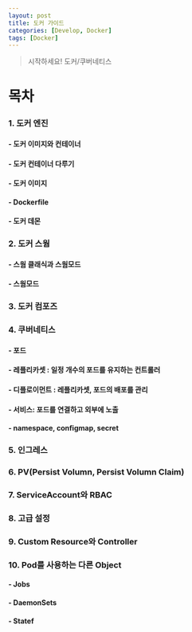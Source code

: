 ```yaml
---
layout: post
title: 도커 가이드
categories: [Develop, Docker]
tags: [Docker]    
---
```

> 시작하세요! 도커/쿠버네티스

# 목차
### 1. 도커 엔진
#### - 도커 이미지와 컨테이너
#### - 도커 컨테이너 다루기
#### - 도커 이미지 
#### - Dockerfile
#### - 도커 데몬
### 2. 도커 스웜
#### - 스웜 클래식과 스웜모드
#### - 스웜모드
### 3. 도커 컴포즈
### 4. 쿠버네티스
#### - 포드
#### - 레플리카셋 : 일정 개수의 포드를 유지하는 컨트롤러
#### - 디플로이먼트 : 레플리카셋, 포드의 배포를 관리
#### - 서비스: 포드를 연결하고 외부에 노출
#### - namespace, configmap, secret
### 5. 인그레스
### 6. PV(Persist Volumn, Persist Volumn Claim)
### 7. ServiceAccount와 RBAC
### 8. 고급 설정
### 9. Custom Resource와 Controller
### 10. Pod를 사용하는 다른 Object
#### - Jobs
#### - DaemonSets
#### - Statef
